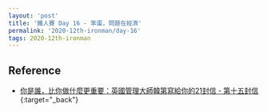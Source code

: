 ```yaml
---
layout: 'post'
title: '鐵人賽 Day 16 - 笨蛋，問題在經濟'
permalink: '2020-12th-ironman/day-16'
tags: 2020-12th-ironman 
---
```


## Reference 

- [你是誰，比你做什麼更重要：英國管理大師韓第寫給你的21封信 - 第十五封信](https://www.books.com.tw/products/0010862692){:target="_back"}